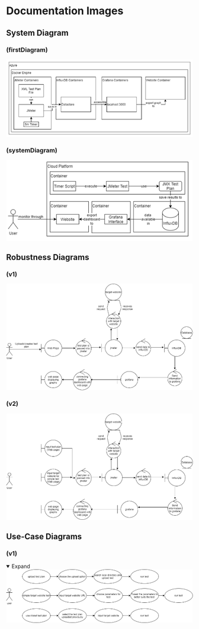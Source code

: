 # Documentation Images

## System Diagram
### (firstDiagram)
<img src="firstDiagram.png" >

### (systemDiagram)
<img src="systemDiagram.png" >

## Robustness Diagrams
### (v1)
<img src="robustness_diagrams/robustnessDiagramV1.png" >

### (v2)
<img src="robustness_diagrams/robustnessDiagramV2.png" >

## Use-Case Diagrams
### (v1)
<details open>
<summary>
Expand
</summary>
<img src="use_cases/useCaseDiagramV1.png" >
</details> 



